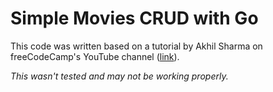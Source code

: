 # Simple Movies CRUD with Go

This code was written based on a tutorial by Akhil Sharma on 
freeCodeCamp's YouTube channel ([link](https://www.youtube.com/watch?v=jFfo23yIWac)).

_This wasn't tested and may not be working properly._
